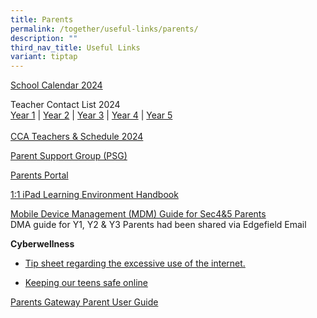 ```yaml
---
title: Parents
permalink: /together/useful-links/parents/
description: ""
third_nav_title: Useful Links
variant: tiptap
---
```

<p><a href="/files/2024_EFSS_Calendar__Parents_.pdf" rel="noopener noreferrer nofollow" target="_blank">School Calendar 2024</a></p><p>Teacher Contact List 2024<br><a href="/files/Y1_Teacher_Contact_List_2024.pdf" rel="noopener noreferrer nofollow" target="_blank">Year 1</a> | <a href="/files/Y2_Teacher_Contact_List_2024.pdf" rel="noopener noreferrer nofollow" target="_blank">Year 2</a> | <a href="/files/Y3_Teacher_Contact_List_2024.pdf" rel="noopener noreferrer nofollow" target="_blank">Year 3</a> | <a href="/files/Y4_Teacher_Contact_List_2024.pdf" rel="noopener noreferrer nofollow" target="_blank">Year 4</a> | <a href="/files/Y5_Teacher_Contact_List_2024.pdf" rel="noopener noreferrer nofollow" target="_blank">Year 5</a><br><br><a href="/files/CCA_teachers_and_schedule_2024_5_Jan.pdf" rel="noopener noreferrer nofollow" target="_blank">CCA Teachers &amp; Schedule 2024</a></p><p><a href="https://staging.d3jwf1tlw34213.amplifyapp.com/together/parents-support-group" rel="noopener noreferrer nofollow" target="_blank">Parent Support Group (PSG)</a></p><p><a href="https://parents.edgefield.sg/" rel="noopener noreferrer nofollow" target="_blank">Parents Portal</a></p><p><a href="/files/iPAD%20Learning%20Environment%20Handbook%20Version%202.pdf" rel="noopener noreferrer nofollow" target="_blank">1:1 iPad Learning Environment Handbook</a></p><p><a href="/files/MDM%20Guide%20for%20Parents.pdf" rel="noopener noreferrer nofollow" target="_blank">Mobile Device Management (MDM) Guide for Sec4&amp;5 Parents</a> <br>DMA guide for Y1, Y2 &amp; Y3 Parents had been shared via Edgefield Email</p><p><strong>Cyberwellness</strong></p><ul data-tight="true" class="tight"><li><p><a href="/files/Tip-sheet-for-Parents-Excessive-Internet-Use.pdf" rel="noopener noreferrer nofollow" target="_blank">Tip sheet regarding the excessive use of the internet.</a></p></li><li><p><a href="https://www.schoolbag.edu.sg/story/keeping-our-teens-safe-online" rel="noopener noreferrer nofollow" target="_blank">Keeping our teens safe online</a></p></li></ul><p><a href="/files/Parents%20Gateway%20Parent%20User%20Guide.pdf" rel="noopener noreferrer nofollow" target="_blank">Parents Gateway Parent User Guide</a></p>